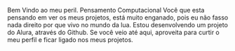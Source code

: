 Bem Vindo ao meu peril.
Pensamento Computacional
Você que esta pensando em ver os meus projetos, está muito enganado, pois eu não fasso nada direito por que vivo no mundo da lua.
Estou desenvolvendo um projeto do Alura, através do Github.
Se você veio até aqui, aproveita para curtir o meu perfil e ficar ligado nos meus projetos.

